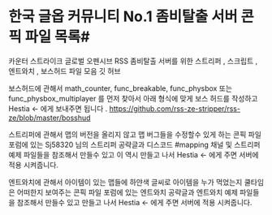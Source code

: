 # 한국 글옵 커뮤니티 No.1 좀비탈출 서버 콘픽 파일 목록#

카운터 스트라이크 글로벌 오펜시브 RSS 좀비탈출 서버를 위한 스트리퍼 , 스크립트 , 엔트와치 , 보스허드 파일 모음 깃 허브 

 


보스허드에 관해서
math_counter, func_breakable, func_physbox 또는 func_physbox_multiplayer 를 먼저 찾아서 아래 형식에 맞게 보스 허드를 작성하고 
Hestia <- 에게 보내주면 됩니다 .
https://github.com/rss-ze-stripper/rss-ze/blob/master/bosshud

스트리퍼에 관해서
맵의 버전을 올리지 않고 맵 버그들을 수정할수 있게 하는 콘픽 파일 
포럼에 있는 Sj58320 님의 스트리퍼 공략글과 디스코드 #mapping 채널 및 스트리퍼 예제 파일들을 참조해서 만들수 있고 
이 역시 만들고 나서 Hestia <- 에게 주면 서버에 적용 시켜줍니다.

엔트와치에 관해서
아이템이 있는 맵들에 하얀색 글씨로 아이템을 누가 먹었는지 쿨타임은 어떠한지 보여주는 콘픽 파일
포럼에 있는 엔트와치 공략글과 엔트와치 예제 파일들을 참조해서 만들수 있고 
만들고 나서 Hestia <- 에게 주면 서버에 적용 시켜줍니다.
